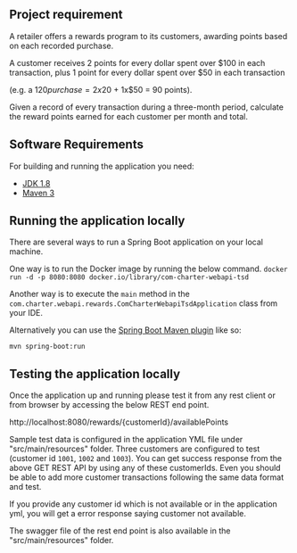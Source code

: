 ## Project requirement

A retailer offers a rewards program to its customers, awarding points based on each recorded purchase.

A customer receives 2 points for every dollar spent over $100 in each transaction, plus 1 point for every dollar spent over $50 in each transaction

(e.g. a $120 purchase = 2x$20 + 1x$50 = 90 points).

Given a record of every transaction during a three-month period, calculate the reward points earned for each customer per month and total.

## Software Requirements

For building and running the application you need:

- [JDK 1.8](http://www.oracle.com/technetwork/java/javase/downloads/jdk8-downloads-2133151.html)
- [Maven 3](https://maven.apache.org)

## Running the application locally

There are several ways to run a Spring Boot application on your local machine. 

One way is to run the Docker image by running the below command.
`docker run -d -p 8080:8080 docker.io/library/com-charter-webapi-tsd`

Another way is to execute the `main` method in the `com.charter.webapi.rewards.ComCharterWebapiTsdApplication` class from your IDE.

Alternatively you can use the [Spring Boot Maven plugin](https://docs.spring.io/spring-boot/docs/current/reference/html/build-tool-plugins-maven-plugin.html) like so:

```shell
mvn spring-boot:run
```

## Testing the application locally

Once the application up and running please test it from any rest client or from browser by accessing the below REST end point.

http://localhost:8080/rewards/{customerId}/availablePoints

Sample test data is configured in the application YML file under "src/main/resources" folder. Three customers are configured to test (customer id `1001`, `1002` and `1003`). You can get success response from the above GET REST API by using any of these customerIds. Even you should be able to add more customer transactions following the same data format and test.

If you provide any customer id which is not available or in the application yml, you will get a error response saying customer not available.

The swagger file of the rest end point is also available in the "src/main/resources" folder.

